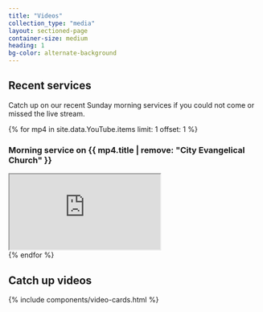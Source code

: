 ```yaml
---
title: "Videos"
collection_type: "media"
layout: sectioned-page
container-size: medium
heading: 1
bg-color: alternate-background
---
```


## Recent services

Catch up on our recent Sunday morning services if you could not come or missed the live stream.

{% for mp4 in site.data.YouTube.items limit: 1 offset: 1 %}
### Morning service on {{ mp4.title | remove: "City Evangelical Church" }}


  <div class="icontain">
    <iframe title="City Evangelical Church morning service {{ mp4.title | remove: "City Evangelical Church" }}" src="https://www.youtube-nocookie.com/embed/{{ mp4.guid | remove: "yt:video:" }}" allowfullscreen>
    </iframe>
  </div>
{% endfor %}

## Catch up videos

{% include components/video-cards.html %}
